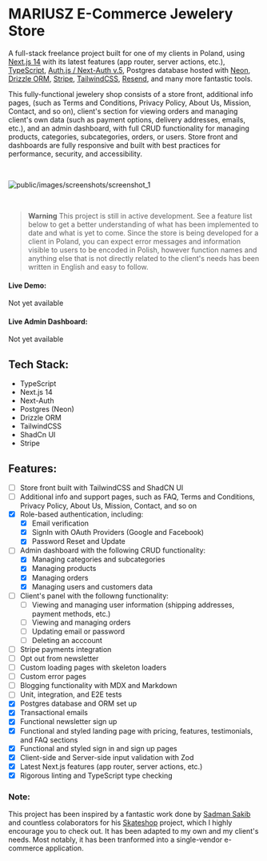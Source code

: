 # MARIUSZ E-Commerce Jewelery Store

A full-stack freelance project built for one of my clients in Poland, using [Next.js 14](https://nextjs.org/) with its latest features (app router, server actions, etc.), [TypeScript](https://www.typescriptlang.org/), [Auth.js / Next-Auth v.5](https://authjs.dev/), Postgres database hosted with [Neon](https://neon.tech/), [Drizzle ORM](https://orm.drizzle.team/), [Stripe](https://stripe.com/en-pl), [TailwindCSS](https://tailwindcss.com/), [Resend](https://resend.com), and many more fantastic tools.

This fully-functional jewelery shop consists of a store front, additional info pages, (such as Terms and Conditions, Privacy Policy, About Us, Mission, Contact, and so on), client's section for viewing orders and managing client's own data (such as payment options, delivery addresses, emails, etc.), and an admin dashboard, with full CRUD functionality for managing products, categories, subcategories, orders, or users. Store front and dashboards are fully responsive and built with best practices for performance, security, and accessibility.

<br />

![public/images/screenshots/screenshot_1](./public/images/screenshots/screenshot-1.png)

<br />

> **Warning**
> This project is still in active development. See a feature list below to get a better understanding of what has been implemented to date and what is yet to come.
> Since the store is being developed for a client in Poland, you can expect error messages and information visible to users to be encoded in Polish, however function names and anything else that is not directly related to the client's needs has been written in English and easy to follow.

#### Live Demo:

Not yet available

#### Live Admin Dashboard:

Not yet available

## Tech Stack:

- TypeScript
- Next.js 14
- Next-Auth
- Postgres (Neon)
- Drizzle ORM
- TailwindCSS
- ShadCn UI
- Stripe

## Features:

- [ ] Store front built with TailwindCSS and ShadCN UI
- [ ] Additional info and support pages, such as FAQ, Terms and Conditions, Privacy Policy, About Us, Mission, Contact, and so on
- [x] Role-based authentication, including:
  - [x] Email verification
  - [x] SignIn with OAuth Providers (Google and Facebook)
  - [x] Password Reset and Update
- [ ] Admin dashboard with the following CRUD functionality:
  - [x] Managing categories and subcategories
  - [x] Managing products
  - [x] Managing orders
  - [x] Managing users and customers data
- [ ] Client's panel with the followng functionality:
  - [ ] Viewing and managing user information (shipping addresses, payment methods, etc.)
  - [ ] Viewing and managing orders
  - [ ] Updating email or password
  - [ ] Deleting an acccount
- [ ] Stripe payments integration
- [ ] Opt out from newsletter
- [ ] Custom loading pages with skeleton loaders
- [ ] Custom error pages
- [ ] Blogging functionality with MDX and Markdown
- [ ] Unit, integration, and E2E tests
- [x] Postgres database and ORM set up
- [x] Transactional emails
- [x] Functional newsletter sign up
- [x] Functional and styled landing page with pricing, features, testimonials, and FAQ sections
- [x] Functional and styled sign in and sign up pages
- [x] Client-side and Server-side input validation with Zod
- [x] Latest Next.js features (app router, server actions, etc.)
- [x] Rigorous linting and TypeScript type checking

### Note:

This project has been inspired by a fantastic work done by [Sadman Sakib](https://github.com/sadmann7) and countless colaborators for his [Skateshop](https://github.com/sadmann7/skateshop) project, which I highly encourage you to check out. It has been adapted to my own and my client's needs. Most notably, it has been tranformed into a single-vendor e-commerce application.
